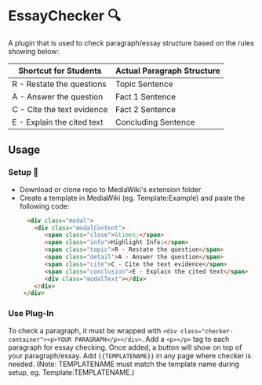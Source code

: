 ﻿# EssayChecker 🔍
 
 A plugin that is used to check paragraph/essay structure based on the rules showing below:
 
 | Shortcut for Students | Actual Paragraph Structure |
 | --------------------- | -------------------------- |
 | R - Restate the questions | Topic Sentence |
 | A - Answer the question | Fact 1 Sentence |
 | C - Cite the text evidence | Fact 2 Sentence |
 | E - Explain the cited text | Concluding Sentence |

## Usage

### Setup 🔧

- Download or clone repo to MediaWiki's extension folder
- Create a template in MediaWiki (eg. Template:Example) and paste the following code:
  ```html
    <div class="modal">
      <div class="modalContent">
         <span class="close">&times;</span>
         <span class="info">Highlight Info:</span>
         <span class="topic">R - Restate the question</span>
         <span class="detail">A - Answer the question</span>
         <span class="cite">C - Cite the text evidence</span>
         <span class="conclusion">E - Explain the cited text</span>
         <div class="modalText"></div>
      </div>
   </div>
  ```
  
### Use Plug-In

To check a paragraph, it must be wrapped with `<div class="checker-container"><p>YOUR PARAGRAPH</p></div>`. Add a `<p></p>` tag to each paragraph for essay checking. Once added, a button will show on top of your paragraph/essay. Add `{{TEMPLATENAME}}` in any page where checker is needed. (Note: TEMPLATENAME must match the template name during setup, eg. Template:TEMPLATENAME.)
